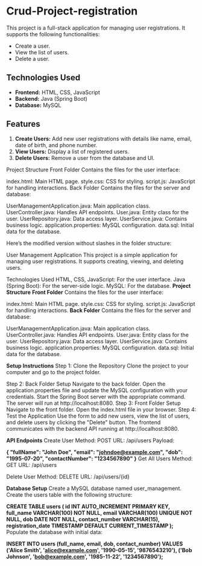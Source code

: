 # Crud-Project-registration


This project is a full-stack application for managing user registrations. It supports the following functionalities:

- Create a user.
- View the list of users.
- Delete a user.

## **Technologies Used**
- **Frontend:** HTML, CSS, JavaScript 
- **Backend:** Java (Spring Boot)
- **Database:** MySQL


## **Features**
1. **Create Users:** Add new user registrations with details like name, email, date of birth, and phone number.
2. **View Users:** Display a list of registered users.
3. **Delete Users:** Remove a user from the database and UI.

Project Structure
Front Folder
Contains the files for the user interface:

index.html: Main HTML page.
style.css: CSS for styling.
script.js: JavaScript for handling interactions.
Back Folder
Contains the files for the server and database:

UserManagementApplication.java: Main application class.
UserController.java: Handles API endpoints.
User.java: Entity class for the user.
UserRepository.java: Data access layer.
UserService.java: Contains business logic.
application.properties: MySQL configuration.
data.sql: Initial data for the database.

Here’s the modified version without slashes in the folder structure:

User Management Application
This project is a simple application for managing user registrations. It supports creating, viewing, and deleting users.

Technologies Used
HTML, CSS, JavaScript: For the user interface.
Java (Spring Boot): For the server-side logic.
MySQL: For the database.
**Project Structure**
**Front Folder**
Contains the files for the user interface:

index.html: Main HTML page.
style.css: CSS for styling.
script.js: JavaScript for handling interactions.
**Back Folder**
Contains the files for the server and database:

UserManagementApplication.java: Main application class.
UserController.java: Handles API endpoints.
User.java: Entity class for the user.
UserRepository.java: Data access layer.
UserService.java: Contains business logic.
application.properties: MySQL configuration.
data.sql: Initial data for the database.



**Setup Instructions**
Step 1: Clone the Repository
Clone the project to your computer and go to the project folder.

Step 2: Back Folder Setup
Navigate to the back folder.
Open the application.properties file and update the MySQL configuration with your credentials.
Start the Spring Boot server with the appropriate command. The server will run at http://localhost:8080.
Step 3: Front Folder Setup
Navigate to the front folder.
Open the index.html file in your browser.
Step 4: Test the Application
Use the form to add new users, view the list of users, and delete users by clicking the "Delete" button.
The frontend communicates with the backend API running at http://localhost:8080.


**API Endpoints**
Create User
Method: POST
URL: /api/users
Payload:

**{
    "fullName": "John Doe",
    "email": "johndoe@example.com",
    "dob": "1995-07-20",
    "contactNumber": "1234567890"
}**
Get All Users
Method: GET
URL: /api/users

Delete User
Method: DELETE
URL: /api/users/{id}



**Database Setup**
Create a MySQL database named user_management.
Create the users table with the following structure:

**CREATE TABLE users (
    id INT AUTO_INCREMENT PRIMARY KEY,
    full_name VARCHAR(100) NOT NULL,
    email VARCHAR(100) UNIQUE NOT NULL,
    dob DATE NOT NULL,
    contact_number VARCHAR(15),
    registration_date TIMESTAMP DEFAULT CURRENT_TIMESTAMP
);**
 Populate the database with initial data:

**INSERT INTO users (full_name, email, dob, contact_number)
VALUES
('Alice Smith', 'alice@example.com', '1990-05-15', '9876543210'),
('Bob Johnson', 'bob@example.com', '1985-11-22', '1234567890');**
